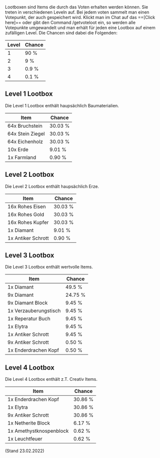 Lootboxen sind Items die durch das Voten erhalten werden können. Sie treten in verschiedenen Leveln auf. Bei jedem voten sammelt man einen Votepunkt, der auch gespeichert wird. Klickt man im Chat auf das ==[Click here]== oder gibt den Command /getvoteloot ein, so werden alle Votepunkte umgewandelt und man erhält für jeden eine Lootbox auf einem zufälligen Level. Die Chancen sind dabei die Folgenden:

| Level | Chance  |
|-------|---------|
| 1     | 90 % |
| 2     | 9 % |
| 3     |  0.9 %  |
| 4     |  0.1 % |

## Level 1 Lootbox
Die Level 1 Lootbox enthält haupsächlich Baumaterialien.

| Item | Chance  |
|-------|---------|
| 64x Bruchstein        | 30.03 % |
| 64x Stein Ziegel      | 30.03 % |
| 64x Eichenholz        | 30.03 %  |
| 10x Erde              |  9.01 % |
| 1x Farmland           |  0.90 % |

## Level 2 Lootbox
Die Level 2 Lootbox enthält haupsächlich Erze.

| Item | Chance  |
|-------|---------|
| 16x Rohes Eisen       | 30.03 % |
| 16x Rohes Gold        | 30.03 % |
| 16x Rohes Kupfer      | 30.03 % |
| 1x Diamant            |  9.01 % |
| 1x Antiker Schrott    |  0.90 % |

## Level 3 Lootbox
Die Level 3 Lootbox enthält wertvolle Items.

| Item | Chance  |
|-------|---------|
| 1x Diamant            | 49.5 %  |
| 9x Diamant            | 24.75 % |
| 9x Diamant Block      |  9.45 % |
| 1x Verzauberungstisch |  9.45 % |
| 1x Reperatur Buch     |  9.45 % |
| 1x Elytra             |  9.45 % |
| 1x Antiker Schrott    |  9.45 % |
| 9x Antiker Schrott    |  0.50 % |
| 1x Enderdrachen Kopf  |  0.50 % |


## Level 4 Lootbox
Die Level 4 Lootbox enthält z.T. Creativ Items.

| Item | Chance  |
|-------|---------|
| 1x Enderdrachen Kopf      | 30.86 % |
| 1x Elytra                 | 30.86 % |
| 9x Antiker Schrott        | 30.86 % |
| 1x Netherite Block        |  6.17 % |
| 1x Amethystknospenblock   |  0.62 % |
| 1x Leuchtfeuer            |  0.62 % |








(Stand 23.02.2022)
